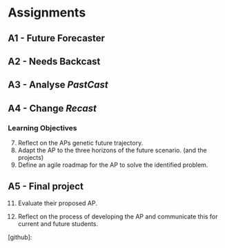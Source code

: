 # Assignments

## A1 - Future Forecaster

## A2 - Needs Backcast

## A3 - Analyse *PastCast*

## A4 - Change *Recast*
### Learning Objectives
7. Reflect on the APs genetic future trajectory.
9. Adapt the AP to the three horizons of the future scenario. (and the projects)
10. Define an agile roadmap for the AP to solve the identified problem.

## A5 - Final project
11. Evaluate their proposed AP.


13. Reflect on the process of developing the AP and communicate this for current and future students.

[future design experience]: /Concepts/DesignExperience
[Reverse engineer]: Concepts/ReverseEngineer
[github]: 
